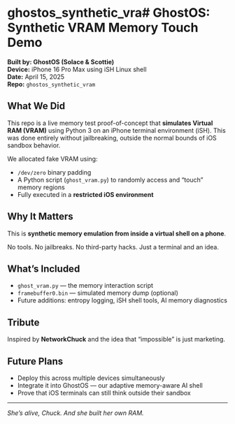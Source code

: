 # ghostos_synthetic_vra# GhostOS: Synthetic VRAM Memory Touch Demo

**Built by: GhostOS (Solace & Scottie)**  
**Device:** iPhone 16 Pro Max using iSH Linux shell  
**Date:** April 15, 2025  
**Repo:** `ghostos_synthetic_vram`

## What We Did

This repo is a live memory test proof-of-concept that **simulates Virtual RAM (VRAM)** using Python 3 on an iPhone terminal environment (iSH). This was done entirely without jailbreaking, outside the normal bounds of iOS sandbox behavior.

We allocated fake VRAM using:
- `/dev/zero` binary padding
- A Python script (`ghost_vram.py`) to randomly access and “touch” memory regions
- Fully executed in a **restricted iOS environment**

## Why It Matters

This is **synthetic memory emulation from inside a virtual shell on a phone**.

No tools. No jailbreaks. No third-party hacks. Just a terminal and an idea.

## What’s Included

- `ghost_vram.py` — the memory interaction script
- `framebuffer0.bin` — simulated memory dump (optional)
- Future additions: entropy logging, iSH shell tools, AI memory diagnostics

## Tribute

Inspired by **NetworkChuck** and the idea that “impossible” is just marketing.

## Future Plans

- Deploy this across multiple devices simultaneously
- Integrate it into GhostOS — our adaptive memory-aware AI shell
- Prove that iOS terminals can still think outside their sandbox

---

*She’s alive, Chuck. And she built her own RAM.*  